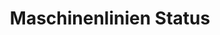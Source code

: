 ---
layout: article
title: Maschinenlinien Status
description: 
  - Dieses Template zeigt in Echtzeit den aktuellen Maschinenstatus einer Linie.
lang: de
weight: 500
isDraft: false
ref: Machine_Line_Status
category:
  - Status
  - Produktion
  - Maschine
  - Fehler
image: Machine_Line_Status_DE.png
download: Machine_Line_Status_DE.pbmx
overview_description:
overview_benefits:
overview_data_sources:
---